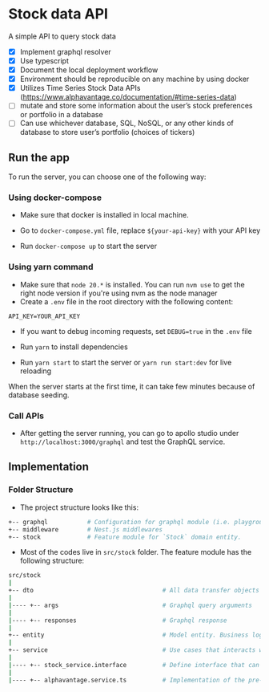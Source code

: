 # Stock data API

A simple API to query stock data

- [x] Implement graphql resolver
- [x] Use typescript
- [x] Document the local deployment workflow
- [x] Environment should be reproducible on any machine by using docker
- [x] Utilizes Time Series Stock Data APIs (https://www.alphavantage.co/documentation/#time-series-data)
- [ ] mutate and store some information about the user’s stock preferences or portfolio in a database
- [ ] Can use whichever database, SQL, NoSQL, or any other kinds of database to store user’s portfolio (choices of tickers)

## Run the app

To run the server, you can choose one of the following way:

### Using docker-compose

- Make sure that docker is installed in local machine.

- Go to `docker-compose.yml` file, replace `${your-api-key}` with your API key

- Run `docker-compose up` to start the server

### Using yarn command

- Make sure that `node 20.*` is installed. You can run `nvm use` to get the right node version if you're using nvm as the node manager
- Create a `.env` file in the root directory with the following content:

```
API_KEY=YOUR_API_KEY
```

- If you want to debug incoming requests, set `DEBUG=true` in the `.env` file

- Run `yarn` to install dependencies
- Run `yarn start` to start the server or `yarn run start:dev` for live reloading

When the server starts at the first time, it can take few minutes because of database seeding.

### Call APIs

- After getting the server running, you can go to apollo studio under `http://localhost:3000/graphql` and test the GraphQL service.

## Implementation

### Folder Structure

- The project structure looks like this:

```sh
+-- graphql           # Configuration for graphql module (i.e. playground, schema file,...)
+-- middleware        # Nest.js middlewares
+-- stock             # Feature module for `Stock` domain entity.
```

- Most of the codes live in `src/stock` folder. The feature module has the following structure:

```sh
src/stock
|
+-- dto                                    # All data transfer objects for domain entity (graphql query arguments, graphql query response)
|
|---- +-- args                             # Graphql query arguments
|
|---- +-- responses                        # Graphql response
|
+-- entity                                 # Model entity. Business logics can be added to model entity if needed
|
+-- service                                # Use cases that interacts with domain entity.
|
|---- +-- stock_service.interface          # Define interface that can interact with stock domain entity
|
|---- +-- alphavantage.service.ts          # Implementation of the pre-defined interfaces. If we want to change API provider or change database provider, only those implementations should be changed. The business logic should stay the same.
```
